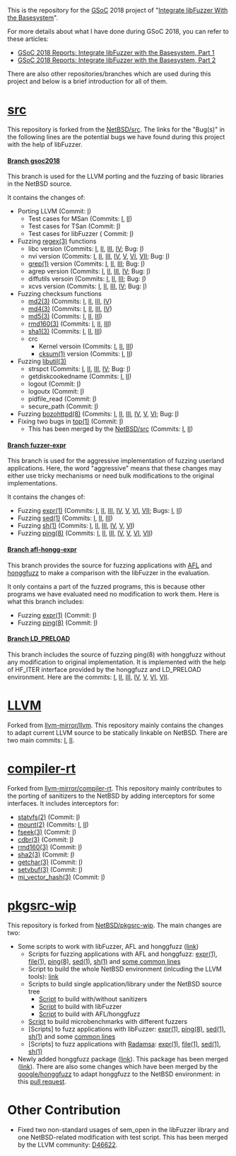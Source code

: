 This is the repository for the [GSoC](https://summerofcode.withgoogle.com/) 2018 project of 
"[Integrate libFuzzer With the Basesystem](https://summerofcode.withgoogle.com/projects/#6417656001855488)".

For more details about what I have done during GSoC 2018, you can refer to these articles:

- [GSoC 2018 Reports: Integrate libFuzzer with the Basesystem, Part 1](http://blog.netbsd.org/tnf/entry/gsoc_2018_reports_integrate_libfuzzer)
- [GSoC 2018 Reports: Integrate libFuzzer with the Basesystem, Part 2](http://blog.netbsd.org/tnf/entry/gsoc_2018_reports_integrate_libfuzzer1)

There are also other repositories/branches which are used during this project and below
is a brief introduction for all of them.


# [src](https://github.com/plusun/src/)
This repository is forked from the [NetBSD/src](https://github.com/NetBSD/src). The links for
the "Bug(s)" in the following lines are the potential bugs we have found during this project
with the help of libFuzzer.

#### [Branch gsoc2018](https://github.com/plusun/src/)
This branch is used for the LLVM porting and the fuzzing of basic libraries in the NetBSD source.

It contains the changes of:
- Porting LLVM (Commit: [I](https://github.com/plusun/src/commit/57ce7ee505381288e2c075f5bc24e454dcaa8774))
  - Test cases for MSan (Commits: [I](https://github.com/plusun/src/commit/78d5dfd33215508af3a8824c7ba1392d6ceacf8a), [II](https://github.com/plusun/src/commit/5d96c8f8e084f006824536bfd0622ee3788bc23c))
  - Test cases for TSan (Commit: [I](https://github.com/plusun/src/commit/5f537712dde1e4eb87b6022e371cd48393a4bb5e))
  - Test cases for libFuzzer ( Commit: [I](https://github.com/plusun/src/commit/ff6d9228c17140919df34c280e32823bcbf7ecf6))
- Fuzzing [regex(3)](http://netbsd.gw.com/cgi-bin/man-cgi?regex+3+NetBSD-current) functions
  - libc version (Commits: [I](https://github.com/plusun/src/commit/0d828a78c982fb2289b86ec619896bfda55c29d7), [II](https://github.com/plusun/src/commit/74bc15fcf31878278cb8f8281a1bbde843e6ae1c), [III](https://github.com/plusun/src/commit/f4653a2a658a7422f4ee4077906dcdb3e0448850), [IV](https://github.com/plusun/src/commit/5bb3dffd418d72ff018782ad0f056f82560bf0fb); Bug: [I](https://github.com/plusun/src/tree/gsoc2018/tests/fuzz/regex/libc/regexec/bug))
  - nvi version (Commits: [I](https://github.com/plusun/src/commit/336cc66b3cae2448d8a984a076d2ee921a946760), [II](https://github.com/plusun/src/commit/4b956b7fc9d8bfe95be7e9c876aa685615e1774c), [III](https://github.com/plusun/src/commit/99b455119b26377273ee2502f2fdd6adf702f6c0), [IV](https://github.com/plusun/src/commit/b49e95e9d3692f40fc3d75ec886fb3ffe7bc09f2), [V](https://github.com/plusun/src/commit/498b45c2c6da90004a78fa91383f09bbab503873), [VI](https://github.com/plusun/src/commit/dfa23d9c2d850998be1e2786527c39986efa514e), [VII](https://github.com/plusun/src/commit/cbf271e1340f301ead4b228c10848fba0e45afbe); Bug: [I](https://github.com/plusun/src/tree/gsoc2018/tests/fuzz/regex/nvi/regcomp/bug))
  - [grep(1)](http://netbsd.gw.com/cgi-bin/man-cgi?grep+1+NetBSD-current) version (Commits: [I](https://github.com/plusun/src/commit/0c239dc46ba2f536c76c3004e1cca3c7d0255ada), [II](https://github.com/plusun/src/commit/3256c321a71765ae23ca3caa1e6bf763de651901), [III](https://github.com/plusun/src/commit/f826dbbca7b610582506ca71ec62f58909f5a0b5); Bug: [I](https://github.com/plusun/src/tree/gsoc2018/tests/fuzz/regex/grep/regcomp/bug))
  - agrep version (Commits: [I](https://github.com/plusun/src/commit/3899801db97939780073ec9089b15d7f7c7ad389), [II](https://github.com/plusun/src/commit/3d6fd232d33c577d5e708d472ecfafa9643b8e1a), [III](https://github.com/plusun/src/commit/e22e4257cd8c4886ce81df54397278c27cc4480c), [IV](https://github.com/plusun/src/commit/9ac1010586bd05122316e41e70171ba295b3b8cf); Bug: [I](https://github.com/plusun/src/tree/gsoc2018/tests/fuzz/regex/agrep/regcomp/bug))
  - diffutils versoin (Commits: [I](https://github.com/plusun/src/commit/890b7da466dd07db729133e382522fc2e2dc74bd), [II](https://github.com/plusun/src/commit/e481c49978c4d346eae9b9d392576f1dc589eab7), [III](https://github.com/plusun/src/commit/c9c18a7670db622d4943520aee9ab5bcf4e81df2); Bug: [I](https://github.com/plusun/src/tree/gsoc2018/tests/fuzz/regex/diffutils/regcomp/bug))
  - xcvs version (Commits: [I](https://github.com/plusun/src/commit/331f44467b22f526adc5301ef66cbae97170a835), [II](https://github.com/plusun/src/commit/b3a3f41ee8d9a330fc16eda304c03f20d8e170ab), [III](https://github.com/plusun/src/commit/cf8bb22313d14bed6d33f795bf0e0c8e49c7b3c4), [IV](https://github.com/plusun/src/commit/6817666411ff0286415e4035c5c2ce09298f8a0d); Bug: [I](https://github.com/plusun/src/tree/gsoc2018/tests/fuzz/regex/xcvs/regcomp/bug))
- Fuzzing checksum functions
  - [md2(3)](http://netbsd.gw.com/cgi-bin/man-cgi?md2+3+NetBSD-current) (Commits: [I](https://github.com/plusun/src/commit/f98643efbf1a475a960607437cffaaf939f57148), [II](https://github.com/plusun/src/commit/487f7fbe9652b0b26a384a2421cae3dc545bef08), [III](https://github.com/plusun/src/commit/064728ed5889ec7188d6393066b9906faa8c604e), [IV](https://github.com/plusun/src/commit/a5dfb400ef57f878cdd618499648745b60a1a998))
  - [md4(3)](http://netbsd.gw.com/cgi-bin/man-cgi?md4+3+NetBSD-current) (Commits: [I](https://github.com/plusun/src/commit/9617b488df058c8a82fd2b1e32e188c7674b0e96), [II](https://github.com/plusun/src/commit/af63ca067a85ea8aec158121971f6fb5f6c6633e), [III](https://github.com/plusun/src/commit/bb2ad52244abf7035d2137eca29e8b222f9164c7), [IV](https://github.com/plusun/src/commit/fb3ea9960e762cb5ebdfcae784456ee81bb25980))
  - [md5(3)](http://netbsd.gw.com/cgi-bin/man-cgi?md5+3+NetBSD-current) (Commits: [I](https://github.com/plusun/src/commit/b1c448ccd690b81cb39b699443fd70796545e6f4), [II](https://github.com/plusun/src/commit/49f4eecb96b52f23c00b32a770eb06450edb438f), [III](https://github.com/plusun/src/commit/382ffc6c1d83c4ee48a60316e907dfff9efa57d8))
  - [rmd160(3)](http://netbsd.gw.com/cgi-bin/man-cgi?rmd160+3+NetBSD-current) (Commits: [I](https://github.com/plusun/src/commit/150bc7d0a246c01fafe6dda6d619b3a37bb764d6), [II](https://github.com/plusun/src/commit/5e5cf9a836a2a1281a8a84633b5b20d63d6484ae), [III](https://github.com/plusun/src/commit/55445f63232410d86b3d3fe1fd21d1ded6afe603))
  - [sha1(3)](http://netbsd.gw.com/cgi-bin/man-cgi?sha1+3+NetBSD-7.0) (Commits: [I](https://github.com/plusun/src/commit/ed13aee7f4c0e29971c4ab81772598c20cf70323), [II](https://github.com/plusun/src/commit/95f43f96cf0e8468e4fcec77da0861b6ff5dc0f6), [III](https://github.com/plusun/src/commit/da7b6c2befb84949284484309f53c52336a2d3bf))
  - crc
    - Kernel versoin (Commits: [I](https://github.com/plusun/src/commit/c7895218545c6c9c8f75dbb68b5bfb8969bc1026), [II](https://github.com/plusun/src/commit/04ebf91ddb2fc1de6cf93552d557b27495a6c24b), [III](https://github.com/plusun/src/commit/2cdabfc8bf16fcf7ae44e55f1d98fb48a91e1e62))
    - [cksum(1)](http://netbsd.gw.com/cgi-bin/man-cgi?cksum+1+NetBSD-current) version (Commits: [I](https://github.com/plusun/src/commit/4e58562badf5372da6cd0edc599282ee2b0929be), [II](https://github.com/plusun/src/commit/26a0a2972d5b5c8668c0115d0e81477d622bcceb))
- Fuzzing [libutil(3)](http://netbsd.gw.com/cgi-bin/man-cgi?libutil+3+NetBSD-current)
  - strspct (Commits: [I](https://github.com/plusun/src/commit/67d5e6f8b1d664615291a130f1d4c0af2f3f3247), [II](https://github.com/plusun/src/commit/169d088bc2ade00132e043f138b5112abcecdc40), [III](https://github.com/plusun/src/commit/5ef008a0ec55ccfc62e7c8264f673d6591a2abd1), [IV](https://github.com/plusun/src/commit/37e30c19869c83af99cf1a82d10242d3df0155a2); Bug: [I](https://github.com/plusun/src/tree/gsoc2018/tests/fuzz/libutil/strspct/bug))
  - getdiskcookedname (Commits: [I](https://github.com/plusun/src/commit/99fa066bf1c7fa40efccfc4e4a555a98c4e01328), [II](https://github.com/plusun/src/commit/19fee4bb64cb70f791df30ba798e0888aec1f24d))
  - logout (Commit: [I](https://github.com/plusun/src/commit/de460602fa09b0a0247fc42914b87a0cae15ecfa))
  - logoutx (Commit: [I](https://github.com/plusun/src/commit/92d97487b8ae3270fbcd8edfd2597e30ebb43f66))
  - pidfile_read (Commit: [I](https://github.com/plusun/src/commit/83a8d6fd2e080612634ebc362f6b228b8785068e))
  - secure_path (Commit: [I](https://github.com/plusun/src/commit/a976a33e0593b1bde3ade93a37bbc0c4fc91630d))
- Fuzzing [bozohttpd(8)](http://netbsd.gw.com/cgi-bin/man-cgi?bozohttpd+8+NetBSD-7.0) (Commits: [I](https://github.com/plusun/src/commit/192d68491d36660e73816e0df4adf9a907821667), [II](https://github.com/plusun/src/commit/312c8ee93bf2ed244ae915ed3fc42f65e9d8416b), [III](https://github.com/plusun/src/commit/a678877b72a8a9534b898eff909355a0068c4733), [IV](https://github.com/plusun/src/commit/538944520ea439d8830a3651ea68eacf601acdb6), [V](https://github.com/plusun/src/commit/2d883e060ea38f20bf59a95d65f7f7ca600ea0f0), [VI](https://github.com/plusun/src/commit/492f1d7621bfc190885a361c0e75d92c225d9e23); Bug: [I](https://github.com/plusun/src/tree/gsoc2018/tests/fuzz/bozohttpd/bozohttpd/bug))
- Fixing two bugs in [top(1)](http://netbsd.gw.com/cgi-bin/man-cgi?top+1.i386+NetBSD-7.1.2) (Commit: [I](https://github.com/plusun/src/commit/161607510d44ee407010783a02fd6a4a4e790e04))
  - This has been merged by the [NetBSD/src]() (Commits: [I](https://github.com/NetBSD/src/commit/0127224588b2392894a1860e3e4473b4d09737d9), [II](https://github.com/NetBSD/src/commit/773e262b99a13372328c120d05da59d810b38b35))

#### [Branch fuzzer-expr](https://github.com/plusun/src/tree/fuzzer-expr)
This branch is used for the aggressive implementation of fuzzing userland applications.
Here, the word "aggressive" means that these changes may either use tricky mechanisms
or need bulk modifications to the original implementations.

It contains the changes of:
- Fuzzing [expr(1)](http://netbsd.gw.com/cgi-bin/man-cgi?expr+1+NetBSD-current) (Commits: [I](https://github.com/plusun/src/commit/237d95ea82656f8d7a8a1e1ac3cea81f06505a5c), [II](https://github.com/plusun/src/commit/236316e980e653912d2bd3ea117b4db8ab473e09), [III](https://github.com/plusun/src/commit/5b6a912ba0adbffc40f2b382e98143ad17547a6b), [IV](https://github.com/plusun/src/commit/13025204c5d8117a9debae25507c00ed91798413), [V](https://github.com/plusun/src/commit/0de68641bd5453e615ed078731d820cadbcfbf4f), [VI](https://github.com/plusun/src/commit/cac87439bd786616765a3cbfe3157d3afc087a6c), [VII](https://github.com/plusun/src/commit/f97b43befa920b7ff517fedccf7f1564f7eb8937); Bugs: [I](https://github.com/plusun/src/commit/0978ffd444b1eee130469ba0757fc9c5eea20f11), [II](https://github.com/plusun/src/commit/2015b1736b8696f230cf3bd6d358627fb136caa1))
- Fuzzing [sed(1)](http://netbsd.gw.com/cgi-bin/man-cgi?sed++NetBSD-current) (Commits: [I](https://github.com/plusun/src/commit/7ffe9f0913bd5df467c3954e465b113baeec0478), [II](https://github.com/plusun/src/commit/7f7a5fe1ce8878c16038501a4f56d8034ee1b0f1), [III](https://github.com/plusun/src/commit/5813323167821b994472ed99452b5a941143c6b8))
- Fuzzing [sh(1)](http://netbsd.gw.com/cgi-bin/man-cgi/man?sh++NetBSD-5.0) (Commits: [I](https://github.com/plusun/src/commit/330d96ab65ab89588fc5b77a1e80c1dc56332630), [II](https://github.com/plusun/src/commit/3fe4285b1f502f03c8360bbb73c07176148f3980), [III](https://github.com/plusun/src/commit/61a2c9e582bb1e53e8f3948f42c44c5d015742a9), [IV](https://github.com/plusun/src/commit/2bf88393158ed18e7752eb32aadacccc1544d0c4), [V](https://github.com/plusun/src/commit/e522c4734ed3a3729017c933947ad57295c234e9), [VI](https://github.com/plusun/src/commit/9e8975e5b346f40dc34f3ef5a383e9e9a60275b6))
- Fuzzing [ping(8)](http://netbsd.gw.com/cgi-bin/man-cgi?ping+8+NetBSD-6.0+i386) (Commits: [I](https://github.com/plusun/src/commit/e1c3961309aee28627a8ad584f5d0de1b8594e62), [II](https://github.com/plusun/src/commit/2899dff446e040046b0b096ad733c806824aafb2), [III](https://github.com/plusun/src/commit/8bd62773df09a7cdd987cd0082ac8a940514e90c), [IV](https://github.com/plusun/src/commit/726e4f31a301e037163d2b9e05e54dd9bbd01dda), [V](https://github.com/plusun/src/commit/0652e35542ba8b7bdd3a1ce1252e6726a4eadd88), [VI](https://github.com/plusun/src/commit/f9c75acc55f053f3986c5f5d647e04eb0222a459), [VII](https://github.com/plusun/src/commit/ff93df23a0383502d7e8af8d9289d52569b9999b))

#### [Branch afl-hongg-expr](https://github.com/plusun/src/tree/afl-hongg-expr)
This branch provides the source for fuzzing applications with [AFL](http://lcamtuf.coredump.cx/afl/) and
[honggfuzz](https://github.com/google/honggfuzz) to make a comparison with the libFuzzer in the evaluation.

It only contains a part of the fuzzed programs, this is because other programs we have evaluated need no
modification to work them. Here is what this branch includes:
- Fuzzing [expr(1)](http://netbsd.gw.com/cgi-bin/man-cgi?expr+1+NetBSD-current) (Commit: [I](https://github.com/plusun/src/commit/14bd975209149352f8aea4ace6be70a18541afb8))
- Fuzzing [ping(8)](netbsd.gw.com/cgi-bin/man-cgi?ping+8+NetBSD-6.0+i386) (Commit: [I](https://github.com/plusun/src/commit/7adf30b6d2ec13449c1327468e44974162258b4f))

#### [Branch LD_PRELOAD](https://github.com/plusun/src/tree/LD_PRELOAD)
This branch includes the source of fuzzing ping(8) with honggfuzz without any modification to original
implementation. It is implemented with the help of HF_ITER interface provided by the honggfuzz and
LD_PRELOAD environment. Here are the commits: [I](https://github.com/plusun/src/commit/4c5e2d86a6d4453eefc264d5f55374973e5425a3), [II](https://github.com/plusun/src/commit/e1920ca6c6250bbc632446187ea5cc98a7c2c423), [III](https://github.com/plusun/src/commit/5c11886077794985eddf4531a08f340ee97b96c1), [IV](https://github.com/plusun/src/commit/eeca866c9cffd34f971ba6a0a3aee94e032b9518), [V](https://github.com/plusun/src/commit/60c885dd6cb59e77bd12602f8b5295f7e7d86599), [VI](https://github.com/plusun/src/commit/50c871c61c4ec84bcb7b72bf41ef5dd8783fc0ba), [VII](https://github.com/plusun/src/commit/5b673a763c36e008bb31beac9abb6b027931f47f).


# [LLVM](https://github.com/plusun/llvm)
Forked from [llvm-mirror/llvm](https://github.com/llvm-mirror/llvm). This repository mainly contains
the changes to adapt current LLVM source to be statically linkable on NetBSD. There are two main commits:
[I](https://github.com/plusun/llvm/commit/50276909bce4d0d89fbeaa40860de61b46f72af0),
[II](https://github.com/plusun/llvm/commit/d05b8fcfad739d116227e198be88baa5f8699383).


# [compiler-rt](https://github.com/plusun/compiler-rt)
Forked from [llvm-mirror/compiler-rt](https://github.com/llvm-mirror/compiler-rt). This repository mainly
contributes to the porting of sanitizers to the NetBSD by adding interceptors for some interfaces. It includes
interceptors for:
- [statvfs(2)](http://netbsd.gw.com/cgi-bin/man-cgi?statvfs+2+NetBSD-current) (Commit: [I](https://github.com/plusun/compiler-rt/commit/4de2507cd566b437c8421eab95b87034828e3d25))
- [mount(2)](http://netbsd.gw.com/cgi-bin/man-cgi?mount+2+NetBSD-current) (Commits: [I](https://github.com/plusun/compiler-rt/commit/76d0859d5e67d8b17ec259654b996921e99323e5), [II](https://github.com/plusun/compiler-rt/commit/488332eb9e433dcdcc4a35e6795a5bb2f5e54169))
- [fseek(3)](http://netbsd.gw.com/cgi-bin/man-cgi?fseek+3+NetBSD-7.0) (Commit: [I](https://github.com/plusun/compiler-rt/commit/6d466c20aaf4e8e1894daacb7d3dd9ce88b6086f))
- [cdbr(3)](http://netbsd.gw.com/cgi-bin/man-cgi?cdbr+3+NetBSD-current) (Commit: [I](https://github.com/plusun/compiler-rt/commit/08bca30852bbd09d49b7cb32f903885b76ca9d16))
- [rmd160(3)](http://netbsd.gw.com/cgi-bin/man-cgi?rmd160+3+NetBSD-6.0) (Commit: [I](https://github.com/plusun/compiler-rt/commit/d095434de3babb5aae4ec16e1ac0bae815e7f5f7))
- [sha2(3)](http://netbsd.gw.com/cgi-bin/man-cgi?sha2+3+NetBSD-7.0) (Commit: [I](https://github.com/plusun/compiler-rt/commit/c8f480dcdae15736ad04c0f4b4aad1d702f157ae))
- [getchar(3)](http://netbsd.gw.com/cgi-bin/man-cgi?getchar+3+NetBSD-current) (Commit: [I](https://github.com/plusun/compiler-rt/commit/b33125fe5df40556082eaba922c8b2c1e78df233))
- [setvbuf(3)](http://netbsd.gw.com/cgi-bin/man-cgi?setvbuf+3+NetBSD-current) (Commit: [I](https://github.com/plusun/compiler-rt/commit/32fedd0bbc5f626018b3ca1b347ad4a1ab29289b))
- [mi_vector_hash(3)](http://netbsd.gw.com/cgi-bin/man-cgi?mi_vector_hash+3+NetBSD-6.0) (Commit: [I](https://github.com/plusun/compiler-rt/commit/38c8ba25ba93312b2e16e6871cfa28f69a58f7a1))


# [pkgsrc-wip](https://github.com/plusun/pkgsrc-wip)
This repository is forked from [NetBSD/pkgsrc-wip](https://github.com/NetBSD/pkgsrc-wip). The main
changes are two:
- Some scripts to work with libFuzzer, AFL and honggfuzz ([link](https://github.com/plusun/pkgsrc-wip/tree/gsoc2018/compiler-rt-netbsd))
  - Scripts for fuzzing applications with AFL and honggfuzz: [expr(1)](https://github.com/plusun/pkgsrc-wip/blob/gsoc2018/compiler-rt-netbsd/afl-hongg-fuzz-expr.sh), [file(1)](https://github.com/plusun/pkgsrc-wip/blob/gsoc2018/compiler-rt-netbsd/afl-hongg-fuzz-file.sh), [ping(8)](https://github.com/plusun/pkgsrc-wip/blob/gsoc2018/compiler-rt-netbsd/afl-hongg-fuzz-ping.sh), [sed(1)](https://github.com/plusun/pkgsrc-wip/blob/gsoc2018/compiler-rt-netbsd/afl-hongg-fuzz-sed.sh), [sh(1)](https://github.com/plusun/pkgsrc-wip/blob/gsoc2018/compiler-rt-netbsd/afl-hongg-fuzz-sh.sh) and [some common lines](https://github.com/plusun/pkgsrc-wip/blob/gsoc2018/compiler-rt-netbsd/afl-honggfuzz-header.sh)
  - Script to build the whole NetBSD environment (inlcuding the LLVM tools): [link](https://github.com/plusun/pkgsrc-wip/blob/gsoc2018/compiler-rt-netbsd/build-all.sh)
  - Scripts to build single application/library under the NetBSD source tree
    - [Script](https://github.com/plusun/pkgsrc-wip/blob/gsoc2018/compiler-rt-netbsd/build-one.sh) to build with/without sanitizers
    - [Script](https://github.com/plusun/pkgsrc-wip/blob/gsoc2018/compiler-rt-netbsd/build-one-fuzzer.sh) to build with libFuzzer
    - [Script](https://github.com/plusun/pkgsrc-wip/blob/gsoc2018/compiler-rt-netbsd/build-one-afl-honggfuzz.sh) to build with AFL/honggfuzz
  - [Script](https://github.com/plusun/pkgsrc-wip/blob/gsoc2018/compiler-rt-netbsd/fuzz-microbenchmark.sh) to build microbenchmarks with different fuzzers
  - [Scripts] to fuzz applications with libFuzzer: [expr(1)](https://github.com/plusun/pkgsrc-wip/blob/gsoc2018/compiler-rt-netbsd/fuzz_expr.sh), [ping(8)](https://github.com/plusun/pkgsrc-wip/blob/gsoc2018/compiler-rt-netbsd/fuzz_ping.sh), [sed(1)](https://github.com/plusun/pkgsrc-wip/blob/gsoc2018/compiler-rt-netbsd/fuzz_sed.sh), [sh(1)](https://github.com/plusun/pkgsrc-wip/blob/gsoc2018/compiler-rt-netbsd/fuzz_sh.sh) and some [common lines](https://github.com/plusun/pkgsrc-wip/blob/gsoc2018/compiler-rt-netbsd/fuzzer_header.sh)
  - [Scripts] to fuzz applications with [Radamsa](https://github.com/aoh/radamsa): [expr(1)](https://github.com/plusun/pkgsrc-wip/blob/gsoc2018/compiler-rt-netbsd/radamsa-fuzz-expr.sh), [file(1)](https://github.com/plusun/pkgsrc-wip/blob/gsoc2018/compiler-rt-netbsd/radamsa-fuzz-file.sh), [sed(1)](https://github.com/plusun/pkgsrc-wip/blob/gsoc2018/compiler-rt-netbsd/radamsa-fuzz-sed.sh), [sh(1)](https://github.com/plusun/pkgsrc-wip/blob/gsoc2018/compiler-rt-netbsd/radamsa-fuzz-sh.sh)
- Newly added honggfuzz package ([link](https://github.com/plusun/pkgsrc-wip/tree/gsoc2018/honggfuzz)). This package has been merged ([link](https://github.com/NetBSD/pkgsrc-wip/tree/master/honggfuzz)). There are also some changes which have been merged by the [google/honggfuzz](https://github.com/google/honggfuzz) to adapt honggfuzz to the NetBSD environment: in this [pull request](https://github.com/google/honggfuzz/pull/212).


# Other Contribution
- Fixed two non-standard usages of sem_open in the libFuzzer library and one NetBSD-related modification with test script. This has been merged by the LLVM community: [D46622](https://reviews.llvm.org/D46622).
